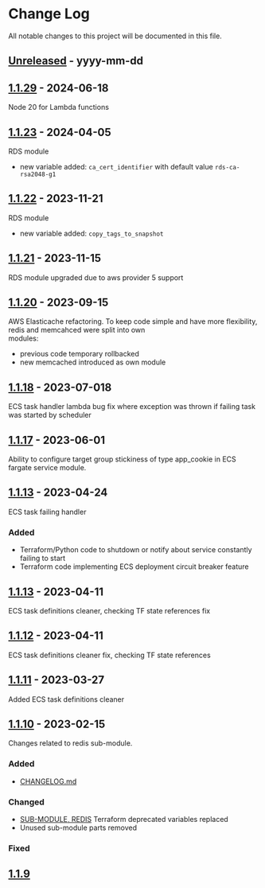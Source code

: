 
# Change Log
All notable changes to this project will be documented in this file.

## [Unreleased] - yyyy-mm-dd

## [1.1.29] - 2024-06-18
Node 20 for Lambda functions

## [1.1.23] - 2024-04-05
RDS module
- new variable added: `ca_cert_identifier` with default value `rds-ca-rsa2048-g1`

## [1.1.22] - 2023-11-21
RDS module 
 - new variable added: `copy_tags_to_snapshot`

## [1.1.21] - 2023-11-15
RDS module upgraded due to aws provider 5 support

## [1.1.20] - 2023-09-15
AWS Elasticache refactoring. To keep code simple and have more flexibility, redis and memcahced were split into own <br> 
modules:
 - previous code temporary rollbacked
 - new memcached introduced as own module

## [1.1.18] - 2023-07-018
ECS task handler lambda bug fix where exception was thrown if failing task was started by scheduler 

## [1.1.17] - 2023-06-01
Ability to configure target group stickiness of type app_cookie in ECS fargate service module.

## [1.1.13] - 2023-04-24
ECS task failing handler

### Added
- Terraform/Python code to shutdown or notify about service constantly failing to start
- Terraform code implementing ECS deployment circuit breaker feature

## [1.1.13] - 2023-04-11
ECS task definitions cleaner, checking TF state references fix

## [1.1.12] - 2023-04-11
ECS task definitions cleaner fix, checking TF state references

## [1.1.11] - 2023-03-27
Added ECS task definitions cleaner

## [1.1.10] - 2023-02-15
Changes related to redis sub-module.

### Added
- [CHANGELOG.md](https://github.com/TeliaSoneraNorge/no-ordering-services-tf-modules/blob/master/CHANGELOG.md)

### Changed
- [SUB-MODULE, REDIS](https://github.com/TeliaSoneraNorge/no-ordering-services-tf-modules/issues/38)
  Terraform deprecated variables replaced
- Unused sub-module parts removed

### Fixed

## [1.1.9]

[unreleased]: https://github.com/TeliaSoneraNorge/no-ordering-services-tf-modules/compare/v1.1.23...master
[1.1.29]: https://github.com/TeliaSoneraNorge/no-ordering-services-tf-modules/compare/v1.1.28...v1.1.29

[1.1.23]: https://github.com/TeliaSoneraNorge/no-ordering-services-tf-modules/compare/v1.1.22...v1.1.23

[1.1.22]: https://github.com/TeliaSoneraNorge/no-ordering-services-tf-modules/compare/v1.1.21...v1.1.22

[1.1.21]: https://github.com/TeliaSoneraNorge/no-ordering-services-tf-modules/compare/v1.1.20...v1.1.21

[1.1.20]: https://github.com/TeliaSoneraNorge/no-ordering-services-tf-modules/compare/v1.1.19...v1.1.20

[1.1.18]: https://github.com/TeliaSoneraNorge/no-ordering-services-tf-modules/compare/v1.1.17...v1.1.18

[1.1.17]: https://github.com/TeliaSoneraNorge/no-ordering-services-tf-modules/compare/v1.1.14...v1.1.17

[1.1.14]: https://github.com/TeliaSoneraNorge/no-ordering-services-tf-modules/compare/v1.1.13...v1.1.14

[1.1.13]: https://github.com/TeliaSoneraNorge/no-ordering-services-tf-modules/compare/v1.1.12...v1.1.13

[1.1.12]: https://github.com/TeliaSoneraNorge/no-ordering-services-tf-modules/compare/v1.1.11...v1.1.12

[1.1.11]: https://github.com/TeliaSoneraNorge/no-ordering-services-tf-modules/compare/v1.1.10...v1.1.11

[1.1.10]: https://github.com/TeliaSoneraNorge/no-ordering-services-tf-modules/compare/v1.1.9...v1.1.10

[1.1.9]: https://github.com/TeliaSoneraNorge/no-ordering-services-tf-modules/compare/v1.1.8...v1.1.9
